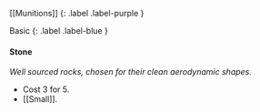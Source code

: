 [[Munitions]]
{: .label .label-purple }

Basic
{: .label .label-blue }

#### Stone
*Well sourced rocks, chosen for their clean aerodynamic shapes.*
- Cost 3 for 5.
- [[Small]].

